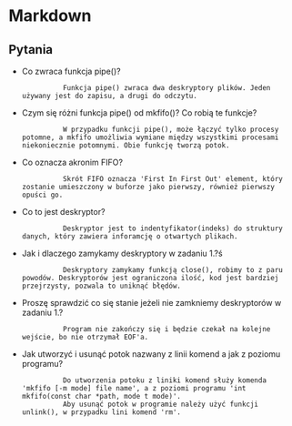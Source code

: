 # Markdown

## Pytania
- Co zwraca funkcja pipe()?

                Funkcja pipe() zwraca dwa deskryptory plików. Jeden używany jest do zapisu, a drugi do odczytu.

- Czym się różni funkcja pipe() od mkfifo()? Co robią te funkcje?

                W przypadku funkcji pipe(), może łączyć tylko procesy potomne, a mkfifo umożliwia wymiane między wszystkimi procesami niekoniecznie potomnymi. Obie funkcję tworzą potok. 

- Co oznacza akronim FIFO?

                Skrót FIFO oznacza 'First In First Out' element, który zostanie umieszczony w buforze jako pierwszy, również pierwszy opuści go.

- Co to jest deskryptor?

                Deskryptor jest to indentyfikator(indeks) do struktury danych, który zawiera inforamcję o otwartych plikach. 

- Jak i dlaczego zamykamy deskryptory w zadaniu 1.?ś

                Deskryptory zamykamy funkcją close(), robimy to z paru powodów. Deskryptorów jest ograniczona ilość, kod jest bardziej przejrzysty, pozwala to uniknąć błędów.

- Proszę sprawdzić co się stanie jeżeli nie zamkniemy deskryptorów w zadaniu 1.?

                Program nie zakończy się i będzie czekał na kolejne wejście, bo nie otrzymał EOF'a. 

- Jak utworzyć i usunąć potok nazwany z linii komend a jak z poziomu programu?

                Do utworzenia potoku z liniki komend służy komenda 'mkfifo [-m mode] file name', a z poziomi programu 'int mkfifo(const char *path, mode t mode)'.
                Aby usunąć potok w programie należy użyć funkcji unlink(), w przypadku lini komend 'rm'.

